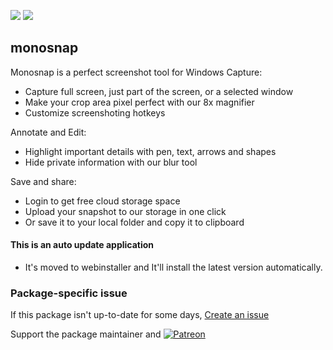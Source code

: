 [![](https://img.shields.io/chocolatey/v/monosnap?color=green&label=monosnap)](https://chocolatey.org/packages/monosnap) [![](https://img.shields.io/chocolatey/dt/monosnap)](https://chocolatey.org/packages/monosnap)

## monosnap
Monosnap is a perfect screenshot tool for Windows
Capture:
* Capture full screen, just part of the screen, or a selected window
* Make your crop area pixel perfect with our 8x magnifier
* Customize screenshoting hotkeys

Annotate and Edit:
* Highlight important details with pen, text, arrows and shapes
* Hide private information with our blur tool

Save and share:
* Login to get free cloud storage space
* Upload your snapshot to our storage in one click
* Or save it to your local folder and copy it to clipboard

#### This is an auto update application
* It's moved to webinstaller and It'll install the latest version automatically.

### Package-specific issue
If this package isn't up-to-date for some days, [Create an issue](https://github.com/tunisiano187/Chocolatey-packages/issues/new/choose)

Support the package maintainer and [![Patreon](https://cdn.jsdelivr.net/gh/tunisiano187/Chocolatey-packages@d15c4e19c709e7148588d4523ffc6dd3cd3c7e5e/icons/patreon.png)](https://www.patreon.com/tunisiano)
